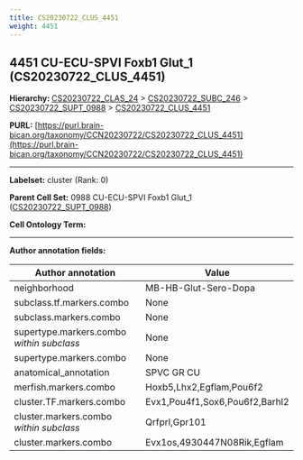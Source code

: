 ```yaml
---
title: CS20230722_CLUS_4451
weight: 4451
---
```

## 4451 CU-ECU-SPVI Foxb1 Glut_1 (CS20230722_CLUS_4451)
<b>Hierarchy: </b>
[CS20230722_CLAS_24](../CS20230722_CLAS_24) >
[CS20230722_SUBC_246](../CS20230722_SUBC_246) >
[CS20230722_SUPT_0988](../CS20230722_SUPT_0988) >
[CS20230722_CLUS_4451](../CS20230722_CLUS_4451)

**PURL:** [https://purl.brain-bican.org/taxonomy/CCN20230722/CS20230722_CLUS_4451](https://purl.brain-bican.org/taxonomy/CCN20230722/CS20230722_CLUS_4451)

---


**Labelset:** cluster (Rank: 0)

**Parent Cell Set:** 0988 CU-ECU-SPVI Foxb1 Glut_1 ([CS20230722_SUPT_0988](../CS20230722_SUPT_0988))



**Cell Ontology Term:** 

[MARKER GENES.]: #


---

[TRANSFERRED ANNOTATIONS.]: #


[AUTHOR ANNOTATION FIELDS.]: #


**Author annotation fields:**

| Author annotation | Value |
|-------------------|-------|
|neighborhood|MB-HB-Glut-Sero-Dopa|
|subclass.tf.markers.combo|None|
|subclass.markers.combo|None|
|supertype.markers.combo _within subclass_|None|
|supertype.markers.combo|None|
|anatomical_annotation|SPVC GR CU|
|merfish.markers.combo|Hoxb5,Lhx2,Egflam,Pou6f2|
|cluster.TF.markers.combo|Evx1,Pou4f1,Sox6,Pou6f2,Barhl2|
|cluster.markers.combo _within subclass_|Qrfprl,Gpr101|
|cluster.markers.combo|Evx1os,4930447N08Rik,Egflam|
